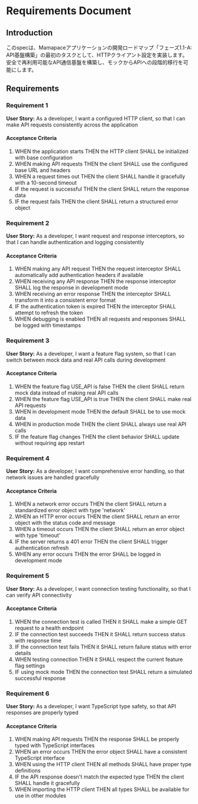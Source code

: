# Requirements Document

## Introduction

このspecは、Mamapaceアプリケーションの開発ロードマップ「フェーズ1.1-A: API基盤構築」の最初のタスクとして、HTTPクライアント設定を実装します。安全で再利用可能なAPI通信基盤を構築し、モックからAPIへの段階的移行を可能にします。

## Requirements

### Requirement 1

**User Story:** As a developer, I want a configured HTTP client, so that I can make API requests consistently across the application

#### Acceptance Criteria

1. WHEN the application starts THEN the HTTP client SHALL be initialized with base configuration
2. WHEN making API requests THEN the client SHALL use the configured base URL and headers
3. WHEN a request times out THEN the client SHALL handle it gracefully with a 10-second timeout
4. IF the request is successful THEN the client SHALL return the response data
5. IF the request fails THEN the client SHALL return a structured error object

### Requirement 2

**User Story:** As a developer, I want request and response interceptors, so that I can handle authentication and logging consistently

#### Acceptance Criteria

1. WHEN making any API request THEN the request interceptor SHALL automatically add authentication headers if available
2. WHEN receiving any API response THEN the response interceptor SHALL log the response in development mode
3. WHEN receiving an error response THEN the interceptor SHALL transform it into a consistent error format
4. IF the authentication token is expired THEN the interceptor SHALL attempt to refresh the token
5. WHEN debugging is enabled THEN all requests and responses SHALL be logged with timestamps

### Requirement 3

**User Story:** As a developer, I want a feature flag system, so that I can switch between mock data and real API calls during development

#### Acceptance Criteria

1. WHEN the feature flag USE_API is false THEN the client SHALL return mock data instead of making real API calls
2. WHEN the feature flag USE_API is true THEN the client SHALL make real API requests
3. WHEN in development mode THEN the default SHALL be to use mock data
4. WHEN in production mode THEN the client SHALL always use real API calls
5. IF the feature flag changes THEN the client behavior SHALL update without requiring app restart

### Requirement 4

**User Story:** As a developer, I want comprehensive error handling, so that network issues are handled gracefully

#### Acceptance Criteria

1. WHEN a network error occurs THEN the client SHALL return a standardized error object with type 'network'
2. WHEN an HTTP error occurs THEN the client SHALL return an error object with the status code and message
3. WHEN a timeout occurs THEN the client SHALL return an error object with type 'timeout'
4. IF the server returns a 401 error THEN the client SHALL trigger authentication refresh
5. WHEN any error occurs THEN the error SHALL be logged in development mode

### Requirement 5

**User Story:** As a developer, I want connection testing functionality, so that I can verify API connectivity

#### Acceptance Criteria

1. WHEN the connection test is called THEN it SHALL make a simple GET request to a health endpoint
2. IF the connection test succeeds THEN it SHALL return success status with response time
3. IF the connection test fails THEN it SHALL return failure status with error details
4. WHEN testing connection THEN it SHALL respect the current feature flag settings
5. IF using mock mode THEN the connection test SHALL return a simulated successful response

### Requirement 6

**User Story:** As a developer, I want TypeScript type safety, so that API responses are properly typed

#### Acceptance Criteria

1. WHEN making API requests THEN the response SHALL be properly typed with TypeScript interfaces
2. WHEN an error occurs THEN the error object SHALL have a consistent TypeScript interface
3. WHEN using the HTTP client THEN all methods SHALL have proper type definitions
4. IF the API response doesn't match the expected type THEN the client SHALL handle it gracefully
5. WHEN importing the HTTP client THEN all types SHALL be available for use in other modules